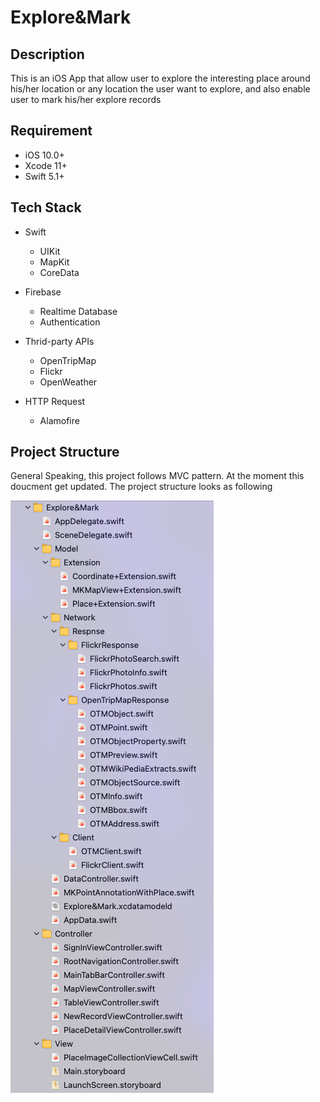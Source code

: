 # Explore&Mark

## Description

This is an iOS App that allow user to explore the interesting place around his/her location or any location the user want to explore, and also enable user to mark his/her explore records

## Requirement

- iOS 10.0+ 
- Xcode 11+
- Swift 5.1+

## Tech Stack

- Swift
    - UIKit
    - MapKit
    - CoreData
    
 - Firebase
    - Realtime Database
    - Authentication

- Thrid-party APIs
    - OpenTripMap
    - Flickr
    - OpenWeather

- HTTP Request
    - Alamofire
    
## Project Structure

General Speaking, this project follows MVC pattern. At the moment this doucment get updated. The project structure looks as following

![project_structure](project_structure.png)

  
